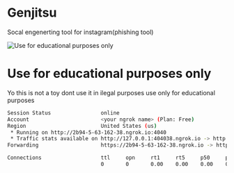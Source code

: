 # Genjitsu
Socal engenerting tool for instagram(phishing tool)

![Use for educational purposes only](https://64.media.tumblr.com/7bc0f78dfec41ffda995a9bae1f7c7ba/tumblr_osszmdNpUL1vz54q7o2_540.gifv)

# Use for educational purposes only
Yo this is not a toy dont use it in ilegal purposes use only for educational purposes

```bash
Session Status                online
Account                       <your ngrok name> (Plan: Free)
Region                        United States (us)
 * Running on http://2b94-5-63-162-38.ngrok.io:4040
 * Traffic stats available on http://127.0.0.1:404038.ngrok.io -> http://localhost:5000
Forwarding                    https://2b94-5-63-162-38.ngrok.io -> http://localhost:5000

Connections                   ttl     opn     rt1     rt5     p50     p90                                                                                                                               
                              0       0       0.00    0.00    0.00    0.00
```
